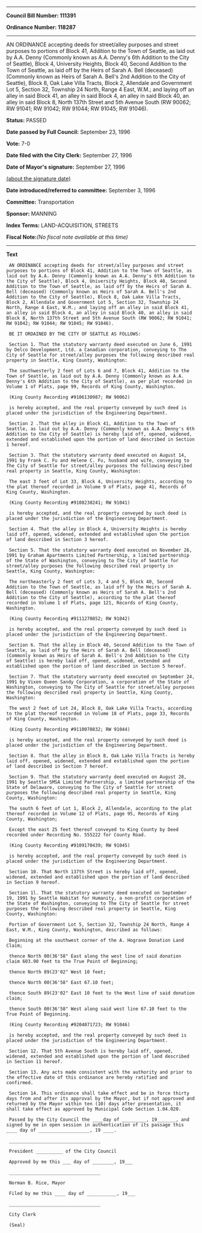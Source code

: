 

********

**Council Bill Number: 111391**
   
**Ordinance Number: 118287**
********

 AN ORDINANCE accepting deeds for street/alley purposes and street purposes to portions of Block 41, Addition to the Town of Seattle, as laid out by A.A. Denny (Commonly known as A.A. Denny's 6th Addition to the City of Seattle), Block 4, University Heights, Block 40, Second Addition to the Town of Seattle, as laid off by the Heirs of Sarah A. Bell (deceased) (Commonly known as Heirs of Sarah A. Bell's 2nd Addition to the City of Seattle), Block 8, Oak Lake Villa Tracts, Block 2, Allendale and Government Lot 5, Section 32, Township 24 North, Range 4 East, W.M.; and laying off an alley in said Block 41, an alley in said Block 4, an alley in said Block 40, an alley in said Block 8, North 137th Street and 5th Avenue South (RW 90062; RW 91041; RW 91042; RW 91044; RW 91045; RW 91046).

**Status:** PASSED
   
**Date passed by Full Council:** September 23, 1996
   
**Vote:** 7-0
   
**Date filed with the City Clerk:** September 27, 1996
   
**Date of Mayor's signature:** September 27, 1996
   
[(about the signature date)](/~public/approvaldate.htm)
   
   
   
**Date introduced/referred to committee:** September 3, 1996
   
**Committee:** Transportation
   
**Sponsor:** MANNING
   
   
**Index Terms:** LAND-ACQUISITION, STREETS

**Fiscal Note:**_(No fiscal note available at this time)_

********

**Text**
   
```
 AN ORDINANCE accepting deeds for street/alley purposes and street purposes to portions of Block 41, Addition to the Town of Seattle, as laid out by A.A. Denny (Commonly known as A.A. Denny's 6th Addition to the City of Seattle), Block 4, University Heights, Block 40, Second Addition to the Town of Seattle, as laid off by the Heirs of Sarah A. Bell (deceased) (Commonly known as Heirs of Sarah A. Bell's 2nd Addition to the City of Seattle), Block 8, Oak Lake Villa Tracts, Block 2, Allendale and Government Lot 5, Section 32, Township 24 North, Range 4 East, W.M.; and laying off an alley in said Block 41, an alley in said Block 4, an alley in said Block 40, an alley in said Block 8, North 137th Street and 5th Avenue South (RW 90062; RW 91041; RW 91042; RW 91044; RW 91045; RW 91046).

 BE IT ORDAINED BY THE CITY OF SEATTLE AS FOLLOWS:

 Section 1. That the statutory warranty deed executed on June 6, 1991 by Delco Development, Ltd. a Canadian corporation, conveying to The City of Seattle for street/alley purposes the following described real property in Seattle, King County, Washington:

 The southwesterly 2 feet of Lots 6 and 7, Block 41, Addition to the Town of Seattle, as laid out by A.A. Denny (Commonly known as A.A. Denny's 6th Addition to the City of Seattle), as per plat recorded in Volume 1 of Plats, page 99, Records of King County, Washington.

 (King County Recording #9106130987; RW 90062)

 is hereby accepted, and the real property conveyed by such deed is placed under the jurisdiction of the Engineering Department.

 Section 2 .That the alley in Block 41, Addition to the Town of Seattle, as laid out by A.A. Denny (Commonly known as A.A. Denny's 6th Addition to the City of Seattle) is hereby laid off, opened, widened, extended and established upon the portion of land described in Section 1 hereof.

 Section 3. That the statutory warranty deed executed on August 14, 1991 by Frank C. Fu and Helene C. Fu, husband and wife, conveying to The City of Seattle for street/alley purposes the following described real property in Seattle, King County, Washington:

 The east 3 feet of Lot 33, Block 4, University Heights, according to the plat thereof recorded in Volume 9 of Plats, page 41, Records of King County, Washington.

 (King County Recording #9108230241; RW 91041)

 is hereby accepted, and the real property conveyed by such deed is placed under the jurisdiction of the Engineering Department.

 Section 4. That the alley in Block 4, University Heights is hereby laid off, opened, widened, extended and established upon the portion of land described in Section 3 hereof.

 Section 5. That the statutory warranty deed executed on November 26, 1991 by Graham Apartments Limited Partnership, a limited partnership of the State of Washington, conveying to The City of Seattle for street/alley purposes the following described real property in Seattle, King County, Washington:

 The northeasterly 2 feet of Lots 3, 4 and 5, Block 40, Second Addition to the Town of Seattle, as laid off by the Heirs of Sarah A. Bell (deceased) (Commonly known as Heirs of Sarah A. Bell's 2nd Addition to the City of Seattle), according to the plat thereof recorded in Volume 1 of Plats, page 121, Records of King County, Washington.

 (King County Recording #9111270852; RW 91042)

 is hereby accepted, and the real property conveyed by such deed is placed under the jurisdiction of the Engineering Department.

 Section 6. That the alley in Block 40, Second Addition to the Town of Seattle, as laid off by the Heirs of Sarah A. Bell (deceased) (Commonly known as Heirs of Sarah A. Bell's 2nd Addition to the City of Seattle) is hereby laid off, opened, widened, extended and established upon the portion of land described in Section 5 hereof.

 Section 7. That the statutory warranty deed executed on September 24, 1991 by Vixen Queen Sandy Corporation, a corporation of the State of Washington, conveying to The City of Seattle for street/alley purposes the following described real property in Seattle, King County, Washington:

 The west 2 feet of Lot 24, Block 8, Oak Lake Villa Tracts, according to the plat thereof recorded in Volume 18 of Plats, page 33, Records of King County, Washington.

 (King County Recording #9110070832; RW 91044)

 is hereby accepted, and the real property conveyed by such deed is placed under the jurisdiction of the Engineering Department.

 Section 8. That the alley in Block 8, Oak Lake Villa Tracts is hereby laid off, opened, widened, extended and established upon the portion of land described in Section 7 hereof.

 Section 9. That the statutory warranty deed executed on August 28, 1991 by Seattle SMSA Limited Partnership, a limited partnership of the State of Delaware, conveying to The City of Seattle for street purposes the following described real property in Seattle, King County, Washington:

 The south 6 feet of Lot 1, Block 2, Allendale, according to the plat thereof recorded in Volume 12 of Plats, page 95, Records of King County, Washington;

 Except the east 25 feet thereof conveyed to King County by Deed recorded under Recording No. 555222 for County Road.

 (King County Recording #9109170439; RW 91045)

 is hereby accepted, and the real property conveyed by such deed is placed under the jurisdiction of the Engineering Department.

 Section 10. That North 137th Street is hereby laid off, opened, widened, extended and established upon the portion of land described in Section 9 hereof.

 Section 1l. That the statutory warranty deed executed on September 19, 1991 by Seattle Habitat for Humanity, a non-profit corporation of the State of Washington, conveying to The City of Seattle for street purposes the following described real property in Seattle, King County, Washington:

 Portion of Government Lot 5, Section 32, Township 24 North, Range 4 East, W.M., King County, Washington, described as follows:

 Beginning at the southwest corner of the A. Hograve Donation Land Claim;

 thence North 00(36'58" East along the west line of said donation claim 603.90 feet to the True Point of Beginning;

 thence North 89(23'02" West 10 feet;

 thence North 00(36'58" East 67.10 feet;

 thence South 89(23'02" East 10 feet to the West line of said donation claim;

 thence South 00(36'58" West along said west line 67.10 feet to the True Point of Beginning.

 (King County Recording #9204071723; RW 91046)

 is hereby accepted, and the real property conveyed by such deed is placed under the jurisdiction of the Engineering Department.

 Section 12. That 5th Avenue South is hereby laid off, opened, widened, extended and established upon the portion of land described in Section 11 hereof.

 Section 13. Any acts made consistent with the authority and prior to the effective date of this ordinance are hereby ratified and confirmed.

 Section 14. This ordinance shall take effect and be in force thirty days from and after its approval by the Mayor, but if not approved and returned by the Mayor within ten (10) days after presentation, it shall take effect as approved by Municipal Code Section 1.04.020.

 Passed by the City Council the ____day of _________, 19_______, and signed by me in open session in authentication of its passage this ____ day of ___________________, 19 ____.

 __________________________________

 President __________ of the City Council

 Approved by me this ___ day of ________, 19___

 __________________________________

 Norman B. Rice, Mayor

 Filed by me this ____ day of ___________, 19___

 __________________________________

 City Clerk

 (Seal)

```
